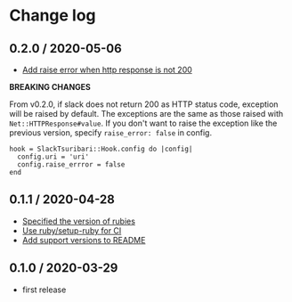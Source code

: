 # Change log

## 0.2.0 / 2020-05-06
- [Add raise error when http response is not 200](https://github.com/nekomaho/slack-tsuribari/pull/4)

**BREAKING CHANGES**

From v0.2.0, if slack does not return 200 as HTTP status code, exception will be raised by default.
The exceptions are the same as those raised with `Net::HTTPResponse#value`.
If you don't want to raise the exception like the previous version, specify `raise_error: false` in config.

```
hook = SlackTsuribari::Hook.config do |config|
  config.uri = 'uri'
  config.raise_errror = false
end
```

## 0.1.1 / 2020-04-28
- [Specified the version of rubies ](https://github.com/nekomaho/slack-tsuribari/pull/3)
- [Use ruby/setup-ruby for CI ](https://github.com/nekomaho/slack-tsuribari/pull/2)
- [Add support versions to README](https://github.com/nekomaho/slack-tsuribari/pull/1)

## 0.1.0 / 2020-03-29
* first release
